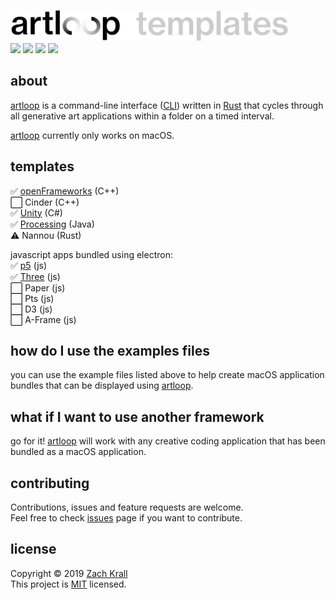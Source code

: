 <img src="./_images/logo.png" height="50px"/><br/><a href="https://www.recurse.com/scout/click?t=547ff0b401bdb9be36cf2425204017cc" title="Made with love at the Recurse Center"><img src="https://cloud.githubusercontent.com/assets/2883345/11325206/336ea5f4-9150-11e5-9e90-d86ad31993d8.png" height="20px"/></a> <a href="http://newschool.edu"><img src="https://img.shields.io/badge/made%20at-The%20New%20School-E82E21.svg" height="20px"/></a> <a href="https://github.com/zachkrall/artloop-templates/issues/"><img src="https://img.shields.io/github/issues/zachkrall/artloop-templates.svg" height="20px"/></a> <a href="https://github.com/zachkrall/artloop-templates/commits"><img src="https://img.shields.io/github/last-commit/zachkrall/artloop-templates.svg" height="20px"/></a>

## about

[artloop](https://github.com/zachkrall/artloop) is a command-line interface ([CLI](https://en.wikipedia.org/wiki/Command-line_interface)) written in [Rust](https://rust-lang.org) that cycles through all generative art applications within a folder on a timed interval.

[artloop](https://github.com/zachkrall/artloop) currently only works on macOS.

## templates

✅ [openFrameworks](/openFrameworks) (C++)
<br/>⬜️ Cinder (C++)
<br/>✅ [Unity](/unity) (C#)
<br/>✅ [Processing](/processing) (Java)
<br/>⚠️ Nannou (Rust)

javascript apps bundled using electron:
<br/>✅ [p5](/p5) (js)
<br/>✅ [Three](/three) (js)
<br/>⬜️ Paper (js)
<br/>⬜️ Pts (js)
<br/>⬜️ D3 (js)
<br/>⬜️ A-Frame (js)

## how do I use the examples files

you can use the example files listed above to help create macOS application bundles that can be displayed using [artloop](https://github.com/zachkrall/artloop).

## what if I want to use another framework

go for it! [artloop](https://github.com/zachkrall/artloop) will work with any creative coding application that has been bundled as a macOS application.

## contributing
Contributions, issues and feature requests are welcome.<br/>Feel free to check [issues](https://github.com/zachkrall/artloop-templates/issues/) page if you want to contribute.

## license
Copyright © 2019 [Zach Krall](https://zachkrall.com)<br/>This project is [MIT](https://github.com/zachkrall/artloop-templates/blob/master/LICENSE) licensed.
